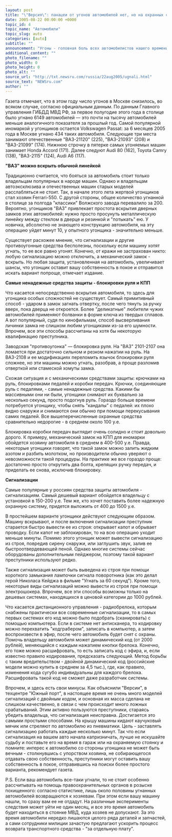```yaml
---
layout: post
title: "\"Версия\": панацеи от угонов автомобилей нет, но на охранных системах лучше не экономить"
date: 2005-08-22 00:00:00 +0000
topic_id: 4
topic_name: "Автомобили"
topic_slug: auto
categories: [auto]
subtitle: ""
announcement: "Угоны - головная боль всех автомобилистов нашего времени: только в Москве, где число зарегистрированных транспортных средств превышает 3 млн, ежедневно угоняют порядка 50 автомобилей. Способов защитить свой автомобиль множество, однако несмотря на развивающийся рынок противоугонных средств, угонять машины не перестали, пишет \"Версия\"."
additional_content: ""
photo_filename: ""
photo_width: 0
photo_height: 0
photo_alt: ""
source_url: "http://txt.newsru.com/russia/22aug2005/ugnali.html"
source_text: "NEWSru.com"
author: ""
---
```

Газета отмечает, что в этом году число угонов в Москве снизилось, во всяком случае, согласно официальным данным. По данным Главного управления ГИБДД МВД РФ, за первое полугодие этого года в столице было угнано 6149 автомобилей &mdash; это почти на тысячу автомобилей меньше аналогичного показателя за прошлый год. Самой популярной иномаркой у угонщиков остается Volkswagen Passat: за 6 месяцев 2005 года в Москве угнано 434 таких автомобиля. Следующие три места занимают отечественные "ВАЗ-21120" (225), "ВАЗ-21093" (208) и "ВАЗ-21099" (174). Нижнюю строчку в пятерке самых угоняемых машин занимает Honda Accord (171). Далее следуют Audi 80 (162), Toyota Camry (138), "ВАЗ-2115" (124), Audi А6 (117).

<strong>"ВАЗ" можно вскрыть обычной линейкой</strong>

Традиционно считается, что бояться за автомобиль стоит только владельцам популярных в народе машин. Однако и владельцам автоэксклюзива и отечественных машин старых моделей расслабляться не стоит. Так, в начале этого лета жертвой угонщиков стал хозяин Ferrari-550. С другой стороны, общее количество угнанной в столице за полгода "классики" Волжского завода перевалило за 200. Вероятно, угонщиков "ВАЗ" привлекает простота вскрытия дверных замков этих автомобилей: нужно просто просунуть металлическую линейку между стеклом в дверце и резинкой и "потыкать" ею. У новичка, абсолютно не знающего конструкцию автомобиля, на эту операцию уйдет минут 10, у опытного угонщика - значительно меньше.

Существует расхожее мнение, что сигнализации и другие противоугонные средства бесполезны, поскольку если машину хотят угнать, то ее все равно угонят. Конечно, от кражи не застрахован никто: любую сигнализацию можно отключить, а механический замок - вскрыть. Но любая защита, установленная на автомобиль, увеличивает шансы, что угонщик оставит вашу собственность в покое и отправится искать вариант попроще, отмечает издание.

<strong>Самые ненадежные средства защиты - блокировки руля и КПП</strong>

Что касается непосредственно вскрытия автомобиля, то здесь для угонщика особых сложностей не существует. Самый примитивный способ - ударом в замок загнать отвертку, после чего тянуть за ручку вверх, пока дверца не откроется. Более "деликатные" любители чужих автомобилей применяют болванки в форме ключа из твердых сплавов. А вот популярный, судя по кинофильмам, способ высверливания личинки замка не слишком любим угонщиками из-за его шумности. Впрочем, все эти способы рассчитаны на хотя бы некоторую квалификацию преступника.

Заводская "противоугонка" &mdash; блокировка руля. На "ВАЗ" 2101-2107 она ломается при достаточно сильном и резком нажатии на руль. На ВАЗ-2108 и ее модификациях переломить язычок блокировки руля сложнее, но эти машины можно угнать, разобрав, а проще разломив отверткой или стамеской хомуты замка.

Схожая ситуация и с механическими средствами защиты: крючками на руль, блокировками педалей и коробки передач. Крючки, соединяющие руль с педалями, - самые ненадежные средства. Какими бы массивными они ни были, угонщики снимают их буквально за несколько секунд, просто подогнув руль. Гораздо больше времени потребуется угонщику, чтобы снять "кандалы" с педалей: их плохо видно снаружи и снимаются они обычно при помощи перекусывания самих педалей. Все вышеперечисленные охранные средства сравнительно недорогие - в среднем около 100 у.е.

Блокировка коробки передач выглядит очень солидно и стоит довольно дорого. К примеру, механический замок на КПП для иномарки обойдется хозяину автомобиля в среднем в 400-500 у.е. Правда, некоторые угонщики говорят, что такой замок можно залить жидким азотом и разбить молотком, но производители обычно уверяют о невозможности такой процедуры. На практике же все гораздо проще: достаточно просто открутить два болта, крепящих ручку передач, и приделать ее снова, исключив блокировку.

<strong>Сигнализации</strong>

Самые популярные у россиян средства защиты автомобиля - сигнализациям. Самый дешевый вариант обойдется владельцу с установкой в 150-200 у.е. Тем же, кто хочет поставить более надежную охранную систему, придется выложить от 400 до 1500 у.е.

В простейшем варианте угонщики действуют следующим образом. Машину вскрывают, и после включения сигнализации преступник старается быстро вывести ее из строя: открывает капот и обрывает проводку. Если капот не заблокирован, то на всю операцию уходит меньше минуты. Помимо этого угонщик может вывести сигнализацию из строя, повредив сирену снаружи, или заглушить звук, залив ее быстроотвердевающей пеной. Однако многие системы сейчас оборудованы дополнительным пейджером, поэтому такой вариант преступники используют редко.

Также сигнализация может быть выведена из строя при помощи короткого замыкания лампочки сигнала поворотника (как это делал герой Николаса Кейджа в фильме "Угнать за 60 секунд"). Кроме того, некоторые виды сигнализаций можно вывести из строя при помощи электрошокера. Впрочем, все эти способы возможны только на дешевых системах, находящихся в ценовой категории до 1000 рублей.

Что касается дистанционного управления - радиобрелока, которым снабжены практически все современные сигнализации, то в самых первых системах его код можно было подобрать (сканировать) с помощью компьютера. Если в системе нет антисканера, то кодировку можно перехватить "кодграбером", записать в компьютер, а затем воспроизвести в эфир, после чего автомобиль будет снят с охраны. Помочь владельцу автомобиля может динамический код (от 2000 рублей), меняющийся с каждым нажатием кнопки брелока. Конечно, его тоже можно расшифровать, то есть записать код с эфира, и, если известно правило кодирования, предсказать следующий. Метод борьбы с таким вредительством - двойной динамический код (российские модели можно купить в среднем за 4,5 тыс.), где, как правило, изменения кода сугубо индивидуальны для каждого брелока. Расшифровать такой код не сможет даже разработчик системы.

Впрочем, и здесь есть свои минусы. Как объяснили "Версии", в техцентре "Южный порт", в настоящее время не очень много моделей сигнализаций с двойным кодом, и основная их масса сделана не слишком качественно, в связи с чем происходит много ложных срабатываний. Этим активно пользуются преступники, стараясь убедить владельца, что сигнализация неисправна. Достигается это самыми простыми способами. На крышу машины кидают каучуковый мячик или стреляют по автомобилю из пневматики. Цель - заставлять сигнализацию работать каждые несколько минут. Так что если сигнализация на вашем авто начала капризничать, лучше не искушайте судьбу и поставьте его на время в гараж или на охраняемую стоянку и помните: интерес к автомобилю со стороны угонщика не может быть вечным - столкнувшись с упорством хозяина, не собирающегося отдавать свою собственность, преступники могут оставить вашу собственность в покое, отправившись на поиски более простого варианта, рекомендует газета.

P.S. Если ваш автомобиль все-таки угнали, то не стоит особенно рассчитывать на помощь правоохранительных органов в розыске похищенного: согласно статистике, лишь около половины угнанных автомобилей возвращаются к хозяевам. При этом если вашу машину нашли, то сразу вам ее не отдадут. На различные эксперименты следствия может уйти не один месяц, и все это время автомобиль будет находиться в стоянке МВД, куда хозяев не допускают. За это время автомобили нередко лишаются целого ряда деталей и запчастей, а сами сотрудники милиции зачастую предлагают ускорить процесс возврата транспортного средства - "за отдельную плату".
